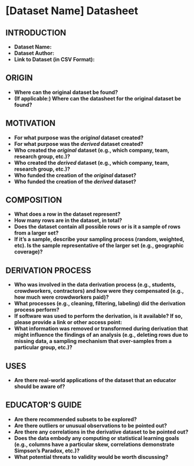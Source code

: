 # [Dataset Name] Datasheet

## INTRODUCTION

- **Dataset Name:** 
- **Dataset Author:** 
- **Link to Dataset (in CSV Format):** 

## ORIGIN
- **Where can the original dataset be found?**
- **(If applicable:) Where can the datasheet for the original dataset be found?**

## MOTIVATION
- **For what purpose was the _original_ dataset created?**
- **For what purpose was the _derived_ dataset created?**
- **Who created the _original_ dataset (e.g., which company, team, research group, etc.)?**
- **Who created the _derived_ dataset (e.g., which company, team, research group, etc.)?**
- **Who funded the creation of the _original_ dataset?**
- **Who funded the creation of the _derived_ dataset?**

## COMPOSITION
- **What does a row in the dataset represent?**
- **How many rows are in the dataset, in total?**
- **Does the dataset contain all possible rows or is it a sample of rows from a larger set?**
- **If it’s a sample, describe your sampling process (random, weighted, etc). Is the sample representative of the larger set (e.g., geographic coverage)?**

## DERIVATION PROCESS
- **Who was involved in the data derivation process (e.g., students, crowdworkers, contractors) and how were they compensated (e.g., how much were crowdworkers paid)?**
- **What processes (e.g., cleaning, filtering, labeling) did the derivation process perform?**
- **If software was used to perform the derivation, is it available? If so, please provide a link or other access point:**
- **What information was removed or transformed during derivation that might influence the findings of an analysis (e.g., deleting rows due to missing data, a sampling mechanism that over-samples from a particular group, etc.)?**

## USES
- **Are there real-world applications of the dataset that an educator should be aware of?**

## EDUCATOR'S GUIDE
- **Are there recommended subsets to be explored?**
- **Are there outliers or unusual observations to be pointed out?**
- **Are there any correlations in the derivative dataset to be pointed out?**
- **Does the data embody any computing or statistical learning goals (e.g., columns have a particular skew, correlations demonstrate Simpson’s Paradox, etc.)?**
- **What potential threats to validity would be worth discussing?**
